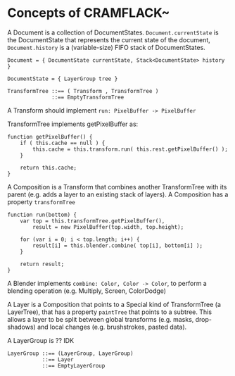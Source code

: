 Concepts of CRAMFLACK~ 
=======

A Document is a collection of DocumentStates. `Document.currentState` is the DocumentState that represents the current state of the document, `Document.history` is a (variable-size) FIFO stack of DocumentStates.

    Document = { DocumentState currentState, Stack<DocumentState> history }

    DocumentState = { LayerGroup tree }

    TransformTree ::== ( Transform , TransformTree )
                  ::== EmptyTransformTree

A Transform should implement `run: PixelBuffer -> PixelBuffer`

TransformTree implements getPixelBuffer as:

    function getPixelBuffer() {
        if ( this.cache == null ) {
            this.cache = this.transform.run( this.rest.getPixelBuffer() );
        }

        return this.cache; 
    }

A Composition is a Transform that combines another TransformTree with its parent (e.g. adds a layer to an existing stack of layers). A Composition has a property `transformTree`

    function run(bottom) {
        var top = this.transformTree.getPixelBuffer(),
            result = new PixelBuffer(top.width, top.height);

        for (var i = 0; i < top.length; i++) {
            result[i] = this.blender.combine( top[i], bottom[i] );  
        }

        return result;
    }

A Blender implements `combine: Color, Color -> Color`, to perform a blending operation (e.g. Multiply, Screen, ColorDodge)

A Layer is a Composition that points to a Special kind of TransformTree (a LayerTree), that has a property `paintTree` that points to a subtree. This allows a layer to be split between global transforms (e.g. masks, drop-shadows) and local changes (e.g. brushstrokes, pasted data).

A LayerGroup is ?? IDK

    LayerGroup ::== (LayerGroup, LayerGroup)
               ::== Layer
               ::== EmptyLayerGroup
